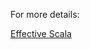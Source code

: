 For more details:

 [Effective Scala](https://twitter.github.io//effectivescala/#Functional%20programming-Call%20by%20name)
